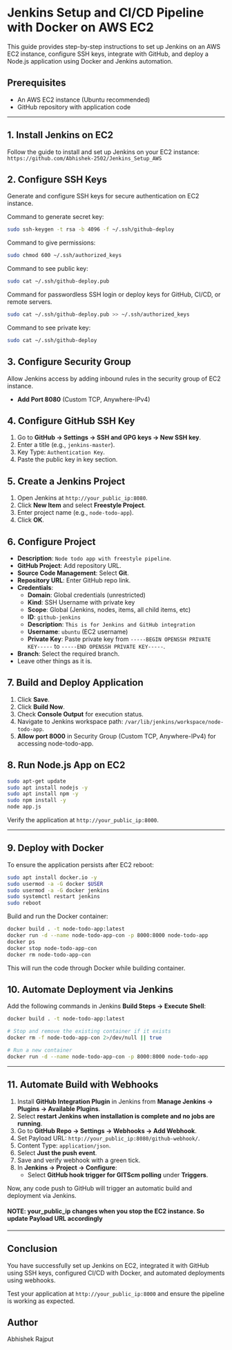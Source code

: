 # Jenkins Setup and CI/CD Pipeline with Docker on AWS EC2

This guide provides step-by-step instructions to set up Jenkins on an AWS EC2 instance, configure SSH keys, integrate with GitHub, and deploy a Node.js application using Docker and Jenkins automation.

## Prerequisites
- An AWS EC2 instance (Ubuntu recommended)
- GitHub repository with application code

---

## 1. Install Jenkins on EC2
Follow the guide to install and set up Jenkins on your EC2 instance: `https://github.com/Abhishek-2502/Jenkins_Setup_AWS`

## 2. Configure SSH Keys
Generate and configure SSH keys for secure authentication on EC2 instance.

Command to generate secret key:
```bash
sudo ssh-keygen -t rsa -b 4096 -f ~/.ssh/github-deploy
```

Command to give permissions:
```bash
sudo chmod 600 ~/.ssh/authorized_keys
```

Command to see public key:
```bash
sudo cat ~/.ssh/github-deploy.pub  
```

Command for passwordless SSH login or deploy keys for GitHub, CI/CD, or remote servers.
```bash
sudo cat ~/.ssh/github-deploy.pub >> ~/.ssh/authorized_keys 
```

Command to see private key:
```bash
sudo cat ~/.ssh/github-deploy 
```

## 3. Configure Security Group
Allow Jenkins access by adding inbound rules in the security group of EC2 instance.
- **Add Port 8080** (Custom TCP, Anywhere-IPv4)

## 4. Configure GitHub SSH Key
1. Go to **GitHub → Settings → SSH and GPG keys → New SSH key**.
2. Enter a title (e.g., `jenkins-master`).
3. Key Type: `Authentication Key`.
4. Paste the public key in key section.

## 5. Create a Jenkins Project
1. Open Jenkins at `http://your_public_ip:8080`.
2. Click **New Item** and select **Freestyle Project**.
3. Enter project name (e.g., `node-todo-app`).
4. Click **OK**.

## 6. Configure Project
- **Description**: `Node todo app with freestyle pipeline`.
- **GitHub Project**: Add repository URL.
- **Source Code Management**: Select **Git**.
- **Repository URL**: Enter GitHub repo link.
- **Credentials**:
  - **Domain**: Global credentials (unrestricted)
  - **Kind**: SSH Username with private key
  - **Scope**: Global (Jenkins, nodes, items, all child items, etc)
  - **ID**: `github-jenkins`
  - **Description**: `This is for Jenkins and GitHub integration`
  - **Username**: `ubuntu` (EC2 username)
  - **Private Key**: Paste private key from `-----BEGIN OPENSSH PRIVATE KEY-----` to `-----END OPENSSH PRIVATE KEY-----`.
- **Branch**: Select the required branch.
- Leave other things as it is.

## 7. Build and Deploy Application
1. Click **Save**.
2. Click **Build Now**.
3. Check **Console Output** for execution status.
4. Navigate to Jenkins workspace path: `/var/lib/jenkins/workspace/node-todo-app`.
5. **Allow port 8000** in Security Group (Custom TCP, Anywhere-IPv4) for accessing node-todo-app.

## 8. Run Node.js App on EC2
```bash
sudo apt-get update
sudo apt install nodejs -y
sudo apt install npm -y
sudo npm install -y
node app.js
```

Verify the application at `http://your_public_ip:8000`.

---

## 9. Deploy with Docker

To ensure the application persists after EC2 reboot:
```bash
sudo apt install docker.io -y
sudo usermod -a -G docker $USER
sudo usermod -a -G docker jenkins
sudo systemctl restart jenkins
sudo reboot
```

Build and run the Docker container:
```bash
docker build . -t node-todo-app:latest
docker run -d --name node-todo-app-con -p 8000:8000 node-todo-app
docker ps  
docker stop node-todo-app-con
docker rm node-todo-app-con
```
This will run the code through Docker while building container.

## 10. Automate Deployment via Jenkins
Add the following commands in Jenkins **Build Steps → Execute Shell**:
```bash
docker build . -t node-todo-app:latest

# Stop and remove the existing container if it exists
docker rm -f node-todo-app-con 2>/dev/null || true

# Run a new container
docker run -d --name node-todo-app-con -p 8000:8000 node-todo-app
```

---

## 11. Automate Build with Webhooks
1. Install **GitHub Integration Plugin** in Jenkins from **Manage Jenkins → Plugins → Available Plugins**.
2. Select **restart Jenkins when installation is complete and no jobs are running**.
3. Go to **GitHub Repo → Settings → Webhooks → Add Webhook**.
4. Set Payload URL: `http://your_public_ip:8080/github-webhook/`.
5. Content Type: `application/json`.
6. Select **Just the push event**.
7. Save and verify webhook with a green tick.
8. In **Jenkins → Project → Configure**:
   - Select **GitHub hook trigger for GITScm polling** under **Triggers**.

Now, any code push to GitHub will trigger an automatic build and deployment via Jenkins.

#### NOTE: your_public_ip changes when you stop the EC2 instance. So update Payload URL accordingly

---

## Conclusion
You have successfully set up Jenkins on EC2, integrated it with GitHub using SSH keys, configured CI/CD with Docker, and automated deployments using webhooks.

Test your application at `http://your_public_ip:8000` and ensure the pipeline is working as expected.

## Author
Abhishek Rajput
